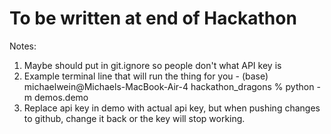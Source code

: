 # To be written at end of Hackathon 
Notes:
1. Maybe should put in git.ignore so people don't what API key is
2. Example terminal line that will run the thing for you - (base) michaelwein@Michaels-MacBook-Air-4 hackathon_dragons % python -m demos.demo
3.  Replace api key in demo with actual api key, but when pushing changes to github, change it back or the key will stop working.

